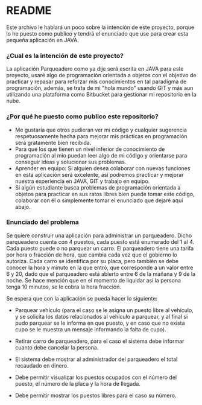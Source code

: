 # README #

Este archivo le hablará un poco sobre la intención de este proyecto, porque lo he puesto como publico y tendrá el enunciado que use para crear esta pequeña aplicación en JAVA.

### ¿Cual es la intención de este proyecto? ###

La aplicación Parqueadero como ya dije será escrita en JAVA para este proyecto, usaré algo de programación orientada a objetos con el objetivo de practicar y repasar para reforzar mis conocimientos en tal paradigma de programación, además, se trata de mi "hola mundo" usando GIT y más aun utilizando una plataforma como Bitbucket para gestionar mi repositorio en la nube.
 

### ¿Por qué he puesto como publico este repositorio? ###

* Me gustaría que otros pudieran ver mi código y cualquier sugerencia respetuosamente hecha para mejorar mis prácticas en programación será gratamente bien recibida.
* Para que los que tienen un nivel inferior de conocimiento de programación al mio puedan leer algo de mi código y orientarse para conseguir ideas y solucionar sus problemas.
* Aprender en equipo: Si alguien desea colaborar con nuevas funciones en esta aplicación será excelente, así podremos practicar y mejorar nuestra experiencia en JAVA, GIT y trabajo en equipo.
* Si algún estudiante busca problemas de programación orientada a objetos para practicar en sus ratos libres bien puede tomar este código, colaborar con él o simplemente tomar el enunciado que dejaré aquí abajo.  

### Enunciado del problema ###

Se quiere construir una aplicación para administrar un parqueadero. Dicho parqueadero cuenta con 4 puestos,  cada puesto está enumerado del 1 al  4. Cada puesto  puede o  no  parquear un carro. El parqueadero tiene una tarifa por hora o fracción de hora, que cambia cada vez que el gobierno lo autoriza.    Cada carro se identifica por su placa, pero también se debe conocer la hora y minuto  en la que entró, que corresponde a un valor entre 6 y 20, dado que el parqueadero está abierto entre 6 de la mañana y 9 de la noche.  Se hace mención que en el momento de liquidar así la persona tenga 10 minutos, se le cobra la hora fracción.  

Se espera que con la aplicación  se pueda hacer lo siguiente:

* Parquear vehículo (para el caso se le asigna un puesto libre al vehículo,  y se solicita los datos relacionados al vehículo a parquear, y al final si pudo parquear se le informa en que puesto, y en caso que no exista cupo se le muestra un mensaje informando la falta  de cupo).

* Retirar carro de parqueadero, para el caso el sistema debe informar cuanto debe cancelar la persona.

* El sistema debe mostrar al administrador del parqueadero el total recaudado en dinero.

* Debe permitir visualizar los puestos ocupados con el número del puesto, el número de la placa y la hora de llegada.

* Debe permitir mostrar los puestos libres para el caso su número.